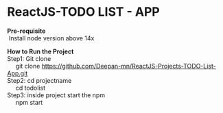 # ReactJS-TODO LIST - APP
**Pre-requisite**<br>
&nbsp;Install node version above 14x

**How to Run the  Project**<br>
Step1: Git clone<br> 
&nbsp;&nbsp;&nbsp;&nbsp;&nbsp;git clone https://github.com/Deepan-mn/ReactJS-Projects-TODO-List-App.git<br>
Step2: cd projectname<br>
&nbsp;&nbsp;&nbsp;&nbsp;&nbsp;cd todolist<br>
Step3: inside project start the npm<br>
&nbsp;&nbsp;&nbsp;&nbsp;&nbsp;npm start<br>

